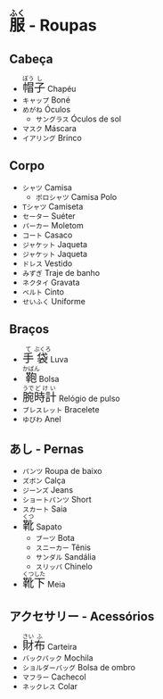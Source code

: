 # <ruby>服<rt>ふく</rt></ruby> - Roupas

## Cabeça

-   <font size="5"><code><ruby>帽<rt>ぼう</rt>子<rt>し</rt></ruby></code></font> Chapéu
-   `キャップ` Boné
-   `めがね` Óculos
    -   `サングラス` Óculos de sol
-   `マスク` Máscara
-   `イアリング` Brinco

## Corpo

-   `シャツ` Camisa
    -   `ポロシャツ` Camisa Polo
-   `Tシャツ` Camiseta
-   `セーター` Suéter
-   `パーカー` Moletom
-   `コート` Casaco
-   `ジャケット` Jaqueta
-   `ジャケット` Jaqueta
-   `ドレス` Vestido
-   `みずぎ` Traje de banho
-   `ネクタイ` Gravata
-   `ベルト` Cinto
-   `せいふく` Uniforme

## Braços

-   <font size="5"><code><ruby>手<rt>て</rt>袋<rt>ぶくろ</rt></ruby></code></font> Luva
-   <font size="5"><code><ruby>鞄<rt>かばん</rt></ruby></code></font> Bolsa
-   <font size="5"><code><ruby>腕<rt>うで</rt>時計<rt>どけい</rt></ruby></code></font> Relógio de pulso
-   `ブレスレット` Bracelete
-   `ゆびわ` Anel

## あし - Pernas

-   `パンツ` Roupa de baixo
-   `ズボン` Calça
-   `ジーンズ` Jeans
-   `ショートパンツ` Short
-   `スカート` Saia
-   <font size="5"><code><ruby>靴<rt>くつ</rt></ruby></code></font> Sapato
    -   `ブーツ` Bota
    -   `スニーカー` Tênis
    -   `サンダル` Sandália
    -   `スリッパ` Chinelo
-   <font size="5"><code><ruby>靴<rt>くつ</rt>下<rt>した</rt></ruby></code></font> Meia

## アクセサリー - Acessórios

-   <font size="5"><code><ruby>財<rt>さい</rt>布<rt>ふ</rt></ruby></code></font> Carteira
-   `バックパック` Mochila
-   `ショルダーバッグ` Bolsa de ombro
-   `マフラー` Cachecol
-   `ネックレス` Colar
